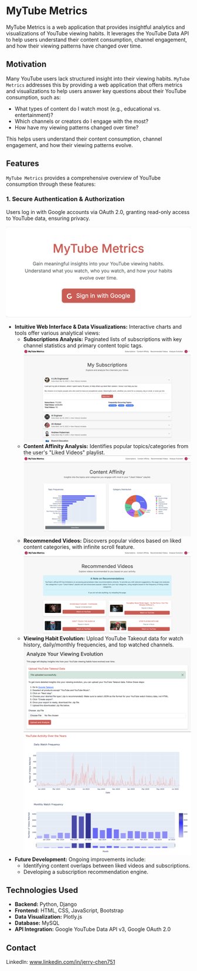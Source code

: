 # MyTube Metrics

MyTube Metrics is a web application that provides insightful analytics and visualizations of YouTube viewing habits. It leverages the YouTube Data API to help users understand their content consumption, channel engagement, and how their viewing patterns have changed over time.

## Motivation

Many YouTube users lack structured insight into their viewing habits. `MyTube Metrics` addresses this by providing a web application that offers metrics and visualizations to help users answer key questions about their YouTube consumption, such as:

- What types of content do I watch most (e.g., educational vs. entertainment)?
- Which channels or creators do I engage with the most?
- How have my viewing patterns changed over time?

This helps users understand their content consumption, channel engagement, and how their viewing patterns evolve.

## Features

`MyTube Metrics` provides a comprehensive overview of YouTube consumption through these features:

### 1. Secure Authentication & Authorization

Users log in with Google accounts via OAuth 2.0, granting read-only access to YouTube data, ensuring privacy.

![Login Page](assets/login.png)

- **Intuitive Web Interface & Data Visualizations:** Interactive charts and tools offer various analytical views:
  - **Subscriptions Analysis:** Paginated lists of subscriptions with key channel statistics and primary content topic tags.
    ![Subscriptions List](assets/subscriptions.png)
  - **Content Affinity Analysis:** Identifies popular topics/categories from the user's "Liked Videos" playlist.
    ![Content Affinity Chart](assets/content_affinity.png)
  - **Recommended Videos:** Discovers popular videos based on liked content categories, with infinite scroll feature.
    ![Recommended Videos](assets/recommended_videos.png)
  - **Viewing Habit Evolution:** Upload YouTube Takeout data for watch history, daily/monthly frequencies, and top watched channels.
    ![Takeout Upload](assets/file_upload.png)
    ![Activity History Chart](assets/activity_history.png)
- **Future Development:** Ongoing improvements include:
  - Identifying content overlaps between liked videos and subscriptions.
  - Developing a subscription recommendation engine.

## Technologies Used

- **Backend:** Python, Django
- **Frontend:** HTML, CSS, JavaScript, Bootstrap
- **Data Visualization:** Plotly.js
- **Database:** MySQL
- **API Integration:** Google YouTube Data API v3, Google OAuth 2.0

## Contact

LinkedIn: www.linkedin.com/in/jerry-chen751
